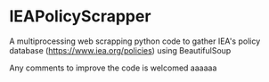 # IEAPolicyScrapper
A multiprocessing web scrapping python code to gather IEA's policy database (https://www.iea.org/policies) using BeautifulSoup

Any comments to improve the code is welcomed 
aaaaaa
